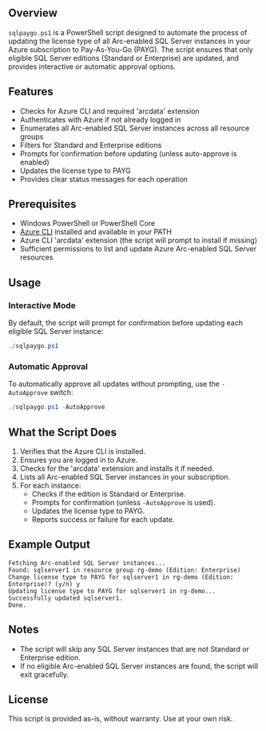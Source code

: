 ## Overview

`sqlpaygo.ps1` is a PowerShell script designed to automate the process of updating the license type of all Arc-enabled SQL Server instances in your Azure subscription to Pay-As-You-Go (PAYG). The script ensures that only eligible SQL Server editions (Standard or Enterprise) are updated, and provides interactive or automatic approval options.

## Features
- Checks for Azure CLI and required 'arcdata' extension
- Authenticates with Azure if not already logged in
- Enumerates all Arc-enabled SQL Server instances across all resource groups
- Filters for Standard and Enterprise editions
- Prompts for confirmation before updating (unless auto-approve is enabled)
- Updates the license type to PAYG
- Provides clear status messages for each operation

## Prerequisites
- Windows PowerShell or PowerShell Core
- [Azure CLI](https://docs.microsoft.com/en-us/cli/azure/install-azure-cli) installed and available in your PATH
- Azure CLI 'arcdata' extension (the script will prompt to install if missing)
- Sufficient permissions to list and update Azure Arc-enabled SQL Server resources

## Usage

### Interactive Mode
By default, the script will prompt for confirmation before updating each eligible SQL Server instance:

```powershell
./sqlpaygo.ps1
```

### Automatic Approval
To automatically approve all updates without prompting, use the `-AutoApprove` switch:

```powershell
./sqlpaygo.ps1 -AutoApprove
```

## What the Script Does
1. Verifies that the Azure CLI is installed.
2. Ensures you are logged in to Azure.
3. Checks for the 'arcdata' extension and installs it if needed.
4. Lists all Arc-enabled SQL Server instances in your subscription.
5. For each instance:
    - Checks if the edition is Standard or Enterprise.
    - Prompts for confirmation (unless `-AutoApprove` is used).
    - Updates the license type to PAYG.
    - Reports success or failure for each update.

## Example Output
```
Fetching Arc-enabled SQL Server instances...
Found: sqlserver1 in resource group rg-demo (Edition: Enterprise)
Change license type to PAYG for sqlserver1 in rg-demo (Edition: Enterprise)? (y/n) y
Updating license type to PAYG for sqlserver1 in rg-demo...
Successfully updated sqlserver1.
Done.
```

## Notes
- The script will skip any SQL Server instances that are not Standard or Enterprise edition.
- If no eligible Arc-enabled SQL Server instances are found, the script will exit gracefully.

## License
This script is provided as-is, without warranty. Use at your own risk.
